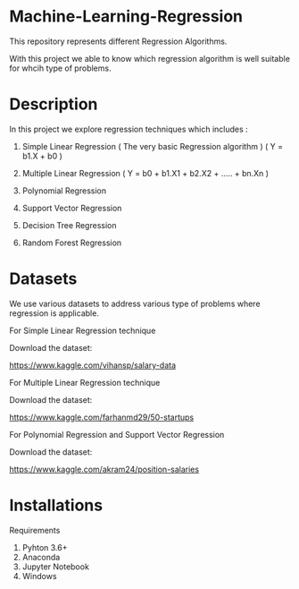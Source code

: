 # Machine-Learning-Regression

This repository represents different Regression Algorithms.

With this project we able to know which regression algorithm is well suitable for whcih type of problems.

# Description

In this project we explore regression techniques which includes :

1) Simple Linear Regression ( The very basic Regression algorithm )  ( Y = b1.X + b0 )

2) Multiple Linear Regression ( Y = b0 + b1.X1 + b2.X2 + ..... + bn.Xn )

3) Polynomial Regression

4) Support Vector Regression

5) Decision Tree Regression

6) Random Forest Regression

# Datasets

We use various datasets to address various type of problems where regression is applicable.

For Simple Linear Regression technique 

Download the dataset:

https://www.kaggle.com/vihansp/salary-data

For Multiple Linear Regression technique 

Download the dataset:

https://www.kaggle.com/farhanmd29/50-startups

For Polynomial Regression and Support Vector Regression 

Download the dataset:

https://www.kaggle.com/akram24/position-salaries


# Installations

Requirements
 
 1) Pyhton 3.6+
 2) Anaconda
 3) Jupyter Notebook
 4) Windows





